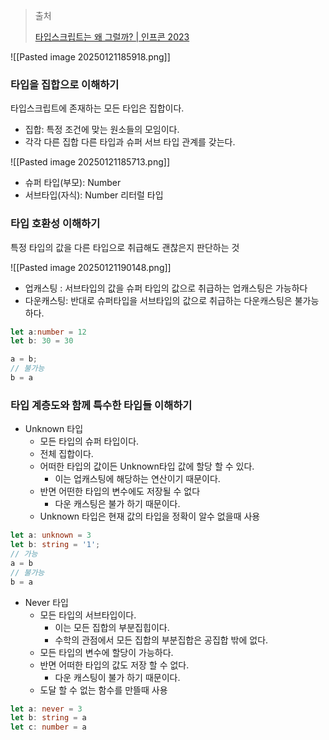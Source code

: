 > 출처
> 
> [타입스크립트는 왜 그럴까? | 인프콘 2023](https://www.youtube.com/watch?v=F6iXvOBQ_B4)

![[Pasted image 20250121185918.png]]

### 타입을 집합으로 이해하기

타입스크립트에 존재하는 모든 타입은 집합이다.
- 집합: 특정 조건에 맞는 원소들의 모임이다.
- 각각 다른 집합 다른 타입과 슈퍼 서브 타입 관계를 갖는다.

![[Pasted image 20250121185713.png]]
- 슈퍼 타입(부모):  Number
- 서브타입(자식): Number 리터럴 타입

### 타입 호환성 이해하기

특정 타입의 값을 다른 타입으로 취급해도 괜찮은지 판단하는 것

![[Pasted image 20250121190148.png]]

- 업캐스팅 : 서브타입의 값을 슈퍼 타입의 값으로 취급하는 업캐스팅은 가능하다
- 다운캐스팅: 반대로 슈퍼타입을 서브타입의 값으로 취급하는 다운캐스팅은 불가능하다.

```ts
let a:number = 12
let b: 30 = 30

a = b;
// 불가능
b = a
```

### 타입 계층도와 함께 특수한 타입들 이해하기

- Unknown 타입 
	- 모든 타입의 슈퍼 타입이다.
	- 전체 집합이다.
	- 어떠한 타입의 값이든 Unknown타입 값에 할당 할 수 있다.
		- 이는 업캐스팅에 해당하는 연산이기 때문이다.
	- 반면 어떤한 타입의 변수에도 저장될 수 없다
		- 다운 캐스팅은 불가 하기 때문이다.
	- Unknown 타입은 현재 값의 타입을 정확이 알수 없을때 사용

```ts
let a: unknown = 3  
let b: string = '1';  
// 가능
a = b 
// 불가능
b = a
```

- Never 타입
	- 모든 타입의 서브타입이다.
		- 이는 모든 집합의 부분집힙이다.
		- 수학의 관점에서 모든 집합의 부분집합은 공집합 밖에 없다.
	- 모든 타입의 변수에 할당이 가능하다.
	- 반면 어떠한 타입의 값도 저장 할 수 없다.
		- 다운 캐스팅이 불가 하기 때문이다.
	- 도달 할 수 없는 함수를 만뜰때 사용
``` ts
let a: never = 3  
let b: string = a  
let c: number = a
```